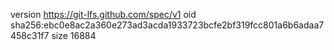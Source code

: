 version https://git-lfs.github.com/spec/v1
oid sha256:ebc0e8ac2a360e273ad3acda1933723bcfe2bf319fcc801a6b6adaa7458c31f7
size 16884

